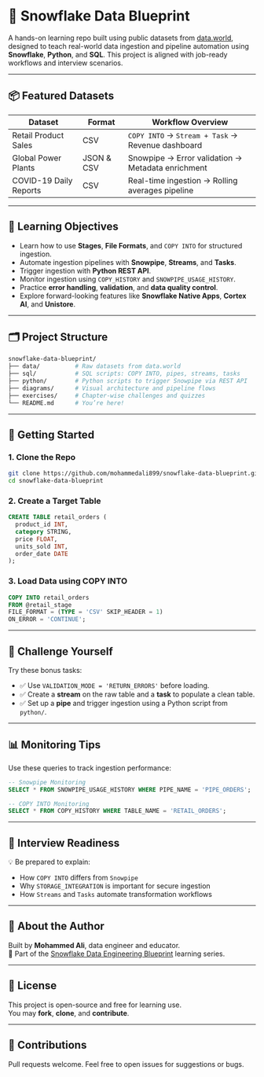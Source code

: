 # 📘 Snowflake Data Blueprint

A hands-on learning repo built using public datasets from [data.world](https://data.world), designed to teach real-world data ingestion and pipeline automation using **Snowflake**, **Python**, and **SQL**. This project is aligned with job-ready workflows and interview scenarios.

---

## 📦 Featured Datasets

| Dataset                  | Format       | Workflow Overview                                       |
|--------------------------|--------------|----------------------------------------------------------|
| Retail Product Sales     | CSV          | `COPY INTO` → `Stream + Task` → Revenue dashboard       |
| Global Power Plants      | JSON & CSV   | Snowpipe → Error validation → Metadata enrichment       |
| COVID-19 Daily Reports   | CSV          | Real-time ingestion → Rolling averages pipeline         |

---

## 🎯 Learning Objectives

- Learn how to use **Stages**, **File Formats**, and `COPY INTO` for structured ingestion.
- Automate ingestion pipelines with **Snowpipe**, **Streams**, and **Tasks**.
- Trigger ingestion with **Python REST API**.
- Monitor ingestion using `COPY_HISTORY` and `SNOWPIPE_USAGE_HISTORY`.
- Practice **error handling**, **validation**, and **data quality control**.
- Explore forward-looking features like **Snowflake Native Apps**, **Cortex AI**, and **Unistore**.

---

## 🗂️ Project Structure

```bash
snowflake-data-blueprint/
├── data/          # Raw datasets from data.world
├── sql/           # SQL scripts: COPY INTO, pipes, streams, tasks
├── python/        # Python scripts to trigger Snowpipe via REST API
├── diagrams/      # Visual architecture and pipeline flows
├── exercises/     # Chapter-wise challenges and quizzes
└── README.md      # You’re here!
```

---

## 🚀 Getting Started

### 1. Clone the Repo

```bash
git clone https://github.com/mohammedali899/snowflake-data-blueprint.git
cd snowflake-data-blueprint
```

### 2. Create a Target Table

```sql
CREATE TABLE retail_orders (
  product_id INT,
  category STRING,
  price FLOAT,
  units_sold INT,
  order_date DATE
);
```

### 3. Load Data using COPY INTO

```sql
COPY INTO retail_orders
FROM @retail_stage
FILE_FORMAT = (TYPE = 'CSV' SKIP_HEADER = 1)
ON_ERROR = 'CONTINUE';
```

---

## 🧪 Challenge Yourself

Try these bonus tasks:

- ✅ Use `VALIDATION_MODE = 'RETURN_ERRORS'` before loading.
- ✅ Create a **stream** on the raw table and a **task** to populate a clean table.
- ✅ Set up a **pipe** and trigger ingestion using a Python script from `python/`.

---

## 📊 Monitoring Tips

Use these queries to track ingestion performance:

```sql
-- Snowpipe Monitoring
SELECT * FROM SNOWPIPE_USAGE_HISTORY WHERE PIPE_NAME = 'PIPE_ORDERS';

-- COPY INTO Monitoring
SELECT * FROM COPY_HISTORY WHERE TABLE_NAME = 'RETAIL_ORDERS';
```

---

## 🧠 Interview Readiness

💡 Be prepared to explain:

- How `COPY INTO` differs from `Snowpipe`
- Why `STORAGE_INTEGRATION` is important for secure ingestion
- How `Streams` and `Tasks` automate transformation workflows

---

## 🧠 About the Author

Built by **Mohammed Ali**, data engineer and educator.  
📘 Part of the [Snowflake Data Engineering Blueprint](https://yourcoursepage.com) learning series.

---

## 📜 License

This project is open-source and free for learning use.  
You may **fork**, **clone**, and **contribute**.

---

## 🤝 Contributions

Pull requests welcome. Feel free to open issues for suggestions or bugs.
